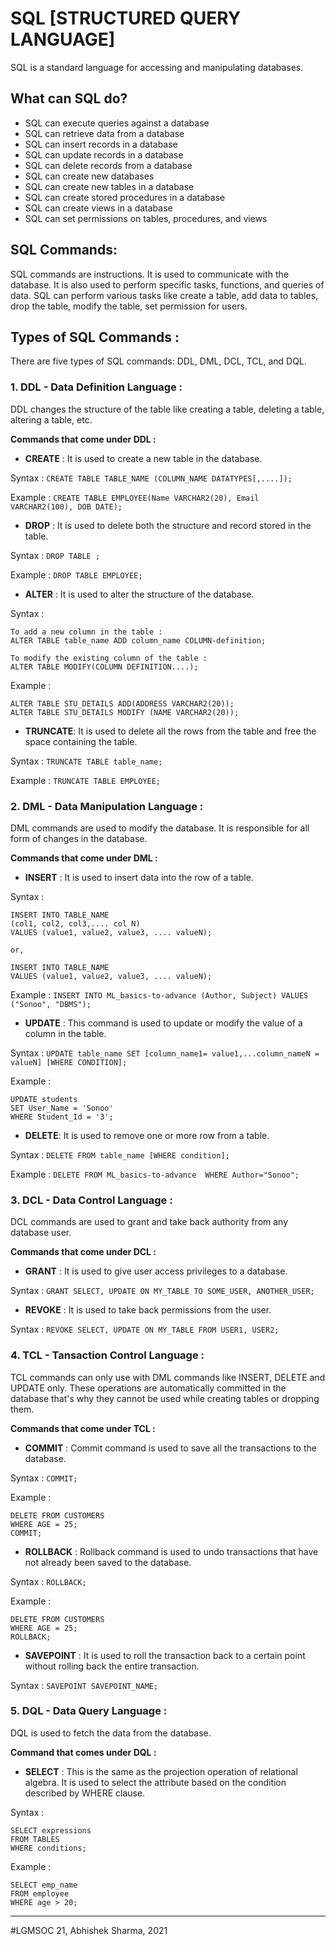 # SQL [STRUCTURED QUERY LANGUAGE]
SQL is a standard language for accessing and manipulating databases.

## What can SQL do?
- SQL can execute queries against a database
- SQL can retrieve data from a database
- SQL can insert records in a database
- SQL can update records in a database
- SQL can delete records from a database
- SQL can create new databases
- SQL can create new tables in a database
- SQL can create stored procedures in a database
- SQL can create views in a database
- SQL can set permissions on tables, procedures, and views

## SQL Commands:
SQL commands are instructions. It is used to communicate with the database. It is also used to perform specific tasks, functions, and queries of data.
SQL can perform various tasks like create a table, add data to tables, drop the table, modify the table, set permission for users.

## Types of SQL Commands :
There are five types of SQL commands: DDL, DML, DCL, TCL, and DQL.

### 1. DDL - Data Definition Language : 
DDL changes the structure of the table like creating a table, deleting a table, altering a table, etc.

**Commands that come under DDL :**
- **CREATE** : It is used to create a new table in the database.

Syntax : `CREATE TABLE TABLE_NAME (COLUMN_NAME DATATYPES[,....]);`

Example : `CREATE TABLE EMPLOYEE(Name VARCHAR2(20), Email VARCHAR2(100), DOB DATE);`


- **DROP** : It is used to delete both the structure and record stored in the table.

Syntax : `DROP TABLE ;`

Example : `DROP TABLE EMPLOYEE;`


- **ALTER** : It is used to alter the structure of the database. 

Syntax : 
```
To add a new column in the table :
ALTER TABLE table_name ADD column_name COLUMN-definition; 

To modify the existing column of the table :
ALTER TABLE MODIFY(COLUMN DEFINITION....);
```

Example :
```
ALTER TABLE STU_DETAILS ADD(ADDRESS VARCHAR2(20));  
ALTER TABLE STU_DETAILS MODIFY (NAME VARCHAR2(20));  
```


- **TRUNCATE**: It is used to delete all the rows from the table and free the space containing the table.

Syntax : `TRUNCATE TABLE table_name;`

Example : `TRUNCATE TABLE EMPLOYEE;`


### 2. DML - Data Manipulation Language : 
DML commands are used to modify the database. It is responsible for all form of changes in the database.


**Commands that come under DML :**
- **INSERT** : It is used to insert data into the row of a table.

Syntax :
```
INSERT INTO TABLE_NAME    
(col1, col2, col3,.... col N)  
VALUES (value1, value2, value3, .... valueN);  

or,

INSERT INTO TABLE_NAME    
VALUES (value1, value2, value3, .... valueN);    
```

Example :
`INSERT INTO ML_basics-to-advance (Author, Subject) VALUES ("Sonoo", "DBMS");`  


- **UPDATE** : This command is used to update or modify the value of a column in the table.

Syntax : `UPDATE table_name SET [column_name1= value1,...column_nameN = valueN] [WHERE CONDITION];`

Example : 
```
UPDATE students    
SET User_Name = 'Sonoo'    
WHERE Student_Id = '3';
```


- **DELETE**: It is used to remove one or more row from a table.

Syntax : `DELETE FROM table_name [WHERE condition];`

Example : `DELETE FROM ML_basics-to-advance  WHERE Author="Sonoo";`


### 3. DCL - Data Control Language :  
DCL commands are used to grant and take back authority from any database user.

**Commands that come under DCL :**
- **GRANT** : It is used to give user access privileges to a database.

Syntax : `GRANT SELECT, UPDATE ON MY_TABLE TO SOME_USER, ANOTHER_USER;`


- **REVOKE** : It is used to take back permissions from the user.

Syntax : `REVOKE SELECT, UPDATE ON MY_TABLE FROM USER1, USER2;`


### 4. TCL - Tansaction Control Language :
TCL commands can only use with DML commands like INSERT, DELETE and UPDATE only. These operations are automatically committed in the database that's why they cannot be used while creating tables or dropping them.

**Commands that come under TCL :**
- **COMMIT** : Commit command is used to save all the transactions to the database.

Syntax : `COMMIT;`

Example : 
```
DELETE FROM CUSTOMERS  
WHERE AGE = 25;  
COMMIT;  
```

- **ROLLBACK** : Rollback command is used to undo transactions that have not already been saved to the database.

Syntax : `ROLLBACK;`

Example :
```
DELETE FROM CUSTOMERS  
WHERE AGE = 25;  
ROLLBACK;
```

- **SAVEPOINT** : It is used to roll the transaction back to a certain point without rolling back the entire transaction.

Syntax : `SAVEPOINT SAVEPOINT_NAME;`

### 5. DQL - Data Query Language :
DQL is used to fetch the data from the database.

**Command that comes under DQL :**
- **SELECT** : This is the same as the projection operation of relational algebra. It is used to select the attribute based on the condition described by WHERE clause.

Syntax : 
```
SELECT expressions    
FROM TABLES    
WHERE conditions; 
```

Example :
```
SELECT emp_name  
FROM employee  
WHERE age > 20;  
```

**************************************************************************
#LGMSOC 21, Abhishek Sharma, 2021

